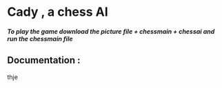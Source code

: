 # Cady , a chess AI 

##### To play the game download the picture file + chessmain + chessai and run the chessmain file


## Documentation :

thje
